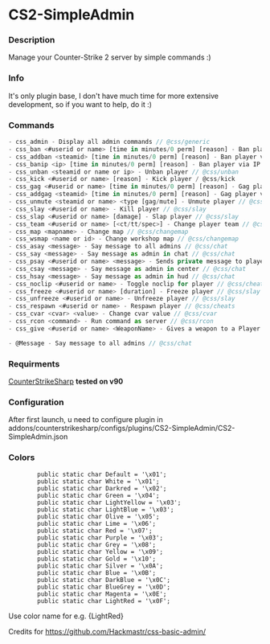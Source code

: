 # CS2-SimpleAdmin

### Description
Manage your Counter-Strike 2 server by simple commands :) 

### Info
It's only plugin base, I don't have much time for more extensive development, so if you want to help, do it :)

### Commands
```js
- css_admin - Display all admin commands // @css/generic
- css_ban <#userid or name> [time in minutes/0 perm] [reason] - Ban player // @css/ban
- css_addban <steamid> [time in minutes/0 perm] [reason] - Ban player via steamid64 // @css/ban
- css_banip <ip> [time in minutes/0 perm] [reason] - Ban player via IP address // @css/ban
- css_unban <steamid or name or ip> - Unban player // @css/unban
- css_kick <#userid or name> [reason] - Kick player / @css/kick
- css_gag <#userid or name> [time in minutes/0 perm] [reason] - Gag player // @css/chat
- css_addgag <steamid> [time in minutes/0 perm] [reason] - Gag player via steamid64 // @css/chat
- css_unmute <steamid or name> <type [gag/mute] - Unmute player // @css/chat
- css_slay <#userid or name> - Kill player // @css/slay
- css_slap <#userid or name> [damage] - Slap player // @css/slay
- css_team <#userid or name> [<ct/tt/spec>] - Change player team // @css/kick
- css_map <mapname> - Change map // @css/changemap
- css_wsmap <name or id> - Change workshop map // @css/changemap
- css_asay <message> - Say message to all admins // @css/chat
- css_say <message> - Say message as admin in chat // @css/chat
- css_psay <#userid or name> <message> - Sends private message to player // @css/chat
- css_csay <message> - Say message as admin in center // @css/chat
- css_hsay <message> - Say message as admin in hud // @css/chat
- css_noclip <#userid or name> - Toggle noclip for player // @css/cheats
- css_freeze <#userid or name> [duration] - Freeze player // @css/slay
- css_unfreeze <#userid or name> - Unfreeze player // @css/slay
- css_respawn <#userid or name> - Respawn player // @css/cheats
- css_cvar <cvar> <value> - Change cvar value // @css/cvar
- css_rcon <command> - Run command as server // @css/rcon
- css_give <#userid or name> <WeaponName> - Gives a weapon to a Player // @css/give

- @Message - Say message to all admins // @css/chat
```

### Requirments
[CounterStrikeSharp](https://github.com/roflmuffin/CounterStrikeSharp/) **tested on v90**

### Configuration
After first launch, u need to configure plugin in  addons/counterstrikesharp/configs/plugins/CS2-SimpleAdmin/CS2-SimpleAdmin.json

### Colors
```
        public static char Default = '\x01';
        public static char White = '\x01';
        public static char Darkred = '\x02';
        public static char Green = '\x04';
        public static char LightYellow = '\x03';
        public static char LightBlue = '\x03';
        public static char Olive = '\x05';
        public static char Lime = '\x06';
        public static char Red = '\x07';
        public static char Purple = '\x03';
        public static char Grey = '\x08';
        public static char Yellow = '\x09';
        public static char Gold = '\x10';
        public static char Silver = '\x0A';
        public static char Blue = '\x0B';
        public static char DarkBlue = '\x0C';
        public static char BlueGrey = '\x0D';
        public static char Magenta = '\x0E';
        public static char LightRed = '\x0F';
```
Use color name for e.g. {LightRed}

Credits for https://github.com/Hackmastr/css-basic-admin/
